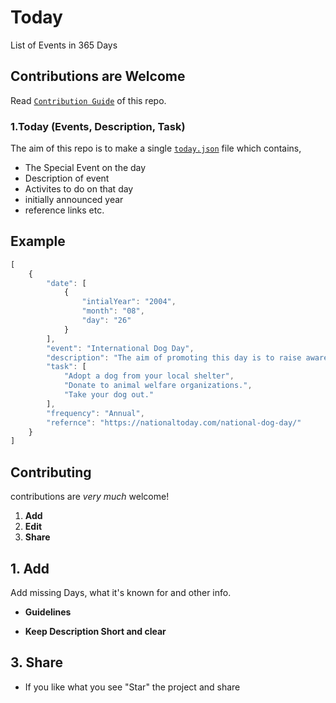 # Today
List of Events in 365 Days  
## Contributions are Welcome 
Read [`Contribution Guide`](https://github.com/Jarvis-Ank/Today#contribution)
of this repo.
### 1.Today (Events, Description, Task)
The aim of this repo is to make a single [`today.json`](https://github.com/Jarvis-Ank/Today/blob/main/today.json) file which contains,
+ The Special Event on the day
+ Description of event
+ Activites to do on that day
+ initially announced year
+ reference links etc.

## Example
```js
[
    {
        "date": [
            {
                "intialYear": "2004",
                "month": "08",
                "day": "26"
            }
        ],
        "event": "International Dog Day",
        "description": "The aim of promoting this day is to raise awareness about adopting these animals who are currently in rescue centers.",
        "task": [
            "Adopt a dog from your local shelter",
            "Donate to animal welfare organizations.",
            "Take your dog out."
        ],
        "frequency": "Annual",
        "refernce": "https://nationaltoday.com/national-dog-day/"
    }
]
```
## Contributing

contributions are _very much_ welcome! <br />
1. <b>Add</b>
2. <b>Edit</b>
3. <b>Share</b>
  
## 1. Add
  
Add missing Days, what it's known for and other info.

+ <b>Guidelines</b>

+ <b>Keep Description Short and clear</b>

## 3. Share

+ If you like what you see "Star" the project and share
